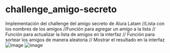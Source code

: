 # challenge_amigo-secreto
Implementación del challenge del amigo secreto de Alura Latam
//Lista con los nombres de los amigos
//Función para agregar un amigo a la lista
// Función para actualizar la lista de amigos en la interfaz
// Función para sortear los amigos de manera aleatoria
// Mostrar el resultado en la interfaz
![image](https://github.com/user-attachments/assets/5c2868ea-320d-4624-b6ed-800195ad14ca)
![image](https://github.com/user-attachments/assets/3d20c469-7f32-42c1-ae12-afbcc461f7c0)

